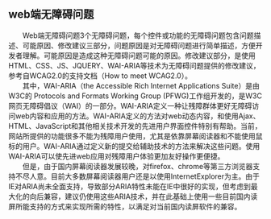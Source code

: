 
## web端无障碍问题
　　Web端无障碍问题3个无障碍问题，每个控件或功能的无障碍问题包含问题描述、可能原因、修改建议三部分，问题原因是对无障碍问题进行简单描述，方便开发者理解。可能原因是造成这种无障碍问题可能的原因。修改建议部分，是使用HTML、CSS、JS、JQUERY、WAI-ARIA等技术为无障碍问题提供的修改建议，参考自WCAG2.0的支持文档（How to meet WCAG2.0）。<br/>
　　其中，WAI-ARIA（the Accessible Rich Internet Applications Suite）是由W3C的 Protocols and Formats Working Group (PFWG)工作组开发的，是W3C网页无障碍倡议（WAI）的一部分。WAI-ARIA定义一种让残障群体更好无障碍访问web内容和应用的方法。WAI-ARIA定义的方法对web动态内容，和使用Ajax、HTML、JavaScript和其他相关技术开发的先进用户界面控件特别有帮助。当前，网站所提供的功能很多不能为残障用户使用，尤其是依靠屏幕阅读器和不能使用鼠标的用户。WAI-ARIA通过定义新的提交给辅助技术的方法来解决这些问题。使用WAI-ARIA可以使先进web应用对残障用户体验更加友好操作更便捷。<br/>
　　但是，由于国内屏幕阅读器发展较晚，对firefox、chrome等第三方浏览器支持不尽人意。目前大多数屏幕阅读器用户还是以使用InternetExplorer为主。由于IE对ARIA尚未全面支持，导致部分ARIA特性未能在IE中很好的实现，但考虑到最大化的向后兼容，建议仍使用这些ARIA技术，并在此基础上使用一些目前国内读屏所能支持的方式来实现所需的特性，以满足对当前国内读屏软件的兼容。<br/>